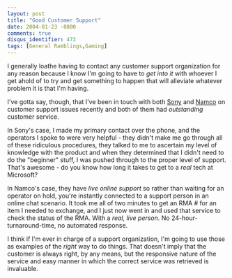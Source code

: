 ```yaml
---
layout: post
title: "Good Customer Support"
date: 2004-01-23 -0800
comments: true
disqus_identifier: 473
tags: [General Ramblings,Gaming]
---
```

I generally loathe having to contact any customer support organization
for any reason because I know I'm going to have to *get into it* with
whoever I get ahold of to try and get something to happen that will
alleviate whatever problem it is that I'm having.
 
 I've gotta say, though, that I've been in touch with both
[Sony](http://www.us.playstation.com/support.aspx) and
[Namco](http://www.namco.com/support/) on customer support issues
recently and both of them had *outstanding* customer service.
 
 In Sony's case, I made my primary contact over the phone, and the
operators I spoke to were very helpful - they didn't make me go through
all of these ridiculous procedures, they talked to me to ascertain my
level of knowledge with the product and when they determined that I
didn't need to do the "beginner" stuff, I was pushed through to the
proper level of support. That's awesome - do you know how long it takes
to get to a *real* tech at Microsoft?
 
 In Namco's case, they have *live online support* so rather than waiting
for an operator on hold, you're instantly connected to a support person
in an online chat scenario. It took me all of two minutes to get an RMA
\# for an item I needed to exchange, and I just now went in and used
that service to check the status of the RMA. With a *real, live person*.
No 24-hour-turnaround-time, no automated response.
 
 I think if I'm ever in charge of a support organization, I'm going to
use those as examples of the *right* way to do things. That doesn't
imply that the customer is always right, by any means, but the
responsive nature of the service and easy manner in which the correct
service was retrieved is invaluable.
